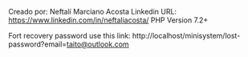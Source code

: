 Creado por: Neftalí Marciano Acosta
Linkedin URL: https://www.linkedin.com/in/neftaliacosta/
PHP Version 7.2+

Fort recovery password use this link: http://localhost/minisystem/lost-password?email=taito@outlook.com